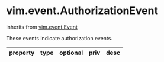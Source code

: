 vim.event.AuthorizationEvent
============================
inherits from [vim.event.Event](docs/vim.event.Event.md)


These events indicate authorization events.

| property | type | optional | priv | desc |
|:---------|:-----|:---------|:-----|:-----|


